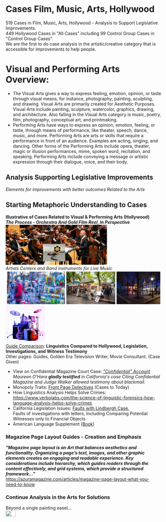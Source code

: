 # Cases Film, Music, Arts, Hollywood
519 Cases in Film, Music, Arts, Hollywood - Analysis to Support Legislative Improvements.
<br /> 449 Hollywood Cases in "All Cases" including 99 Control Group Cases in "Control Group Cases".
<br /> We are the first to do case analysis in the artistic/creative category that is accessible for improvements to help people. 

# Visual and Performing Arts Overview:
- The Visual Arts gives a way to express feeling, emotion, opinion, or taste through visual means, for instance, photography, painting, sculpting, and drawing. Visual Arts are primarily created for Aesthetic Purposes. Visual Arts include painting, sculpture, watercolor, graphics, drawing, and architecture. Also falling in the Visual Arts category is music, poetry, film, photography, conceptual art, and printmaking.
- Performing Arts have ways to express an opinion, emotion, feeling, or taste, through means of performance, like theater, speech, dance, music, and more. Performing Arts are arts or skills that require a performance in front of an audience. Examples are acting, singing, and dancing. Other forms of the Performing Arts include opera, theater, magic or illusion performances, mime, spoken word, recitation, and speaking. Performing Arts include conveying a message or artistic expression through their dialogue, voice, and their body.

## Analysis Supporting Legislative Improvements</i>
<i>Elements for improvements with better outcomes Related to the Arts</i>

## <b>Starting Metaphoric Understanding to Cases</b><br>
<b>Illustrative of Cases Related to Visual & Performing Arts (Hollywood)</b><br> 
<i><b>The Process - Orchestra And Gold Film Reel, In Perspective</b></i><br>
<img src="https://github.com/RescueSocial/Cases_Film_Music_Arts_Hollywood/blob/main/Orchestra And Reel, Gold Film.png" height=65% width=65%><br> 
<i>Artists Centers and Band Instruments for Live Music</i><br>
<img src="https://github.com/RescueSocial/Cases_Film_Music_Arts_Hollywood/blob/main/montmartre artists centers.png"><br> 
<img src="https://github.com/RescueSocial/Cases_Film_Music_Arts_Hollywood/blob/main/rock band instruments-music-live-music.jpg" height=25% width=25%><br>
<a href="https://github.com/RescueSocial/Cases_Film_Music_Arts_Hollywood/blob/main/Linguistics%20Compared%20to%20Investigations%2C%20Hollywood%2C%20Legislation%2C%20Witness%20Testimony.pdf">Guide Comparison<a>:
<b>Linguistics Compared to Hollywood, Legislation, Investigations, and Witness Testimony</b>
<br>Other pages: Guides, Golden Era Television Writer, Movie Consultant. (Case Given)
- View on Confidential Magazine Court Case: <i><a href="http://law2.umkc.edu/faculty/PROJECTS/FTRIALS/confidential/confidentialaccount.html">"Confidential" Account</a></i>
<br><i>Maureen O'Hara <b>gladly testified</b> in California's case Citing Confidential Magazine and Judge Walker allowed testimony about blackmail.</i>
- Monopoly Traits: <a href="https://www.frontpagedetectives.com/celebrity-justice">Front Page Detectives</a> (Cases to Today)
- How Linguistics Analysis Helps Solve Crimes: https://www.verbolabs.com/the-science-of-linguistic-forensics-how-language-analysis-helps-solve-crimes
- California Legislation Issues: <a href="https://www.fbi.gov/history/famous-cases/lindbergh-kidnapping">Faults with Lindbergh Case.</a>
<br>Faults of investigations with letters, Including Comparing Potential Witnesses only to Financial Objects<br></i>
- American Language Supplement <a href="https://www.google.com/books/edition/American_Language_Supplement_2/G-WrlQMn8OYC?hl=en&gbpv=0&bsq=everett%20debaun">(Book)</a>

### <b>Magazine Page Layout Guides - Creation and Emphasis</b><br>
<i><b>"Magazine page layout is an Art that balances aesthetics and functionality. Organizing a page’s text, images, and other graphic elements creates an engaging and readable experience. Key considerations include hierarchy, which guides readers through the content effectively, and grid systems, which provide a structured framework..."<br></i>
</b>https://azuramagazine.com/articles/magazine-page-layout-what-you-need-to-know<br>

### <b>Continue Analysis in the Arts for Solutions</b>
Beyond a single painting easel...</i><br>
<img src="https://i5.walmartimages.com/asr/de9639da-dd49-44fd-8075-88e6b6eb10ea.396233b3d8c7e17e3fac98289853ebf5.jpeg" height=25% width=25%><br>

